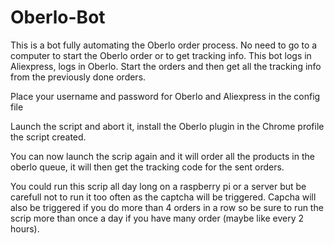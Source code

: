 # Oberlo-Bot

This is a bot fully automating the Oberlo order process. No need to go to a computer to start the Oberlo order or to get tracking info.
This bot logs in Aliexpress, logs in Oberlo. Start the orders and then get all the tracking info from the previously done orders.

Place your username and password for Oberlo and Aliexpress in the config file

Launch the script and abort it, install the Oberlo plugin in the Chrome profile the script created.

You can now launch the scrip again and it will order all the products in the oberlo queue, it will then get the tracking code for the sent orders.

You could run this scrip all day long on a raspberry pi or a server but be carefull not to run it too often as the captcha will be triggered.
Capcha will also be triggered if you do more than 4 orders in a row so be sure to run the scrip more than once a day if you have many order (maybe like every 2 hours).

